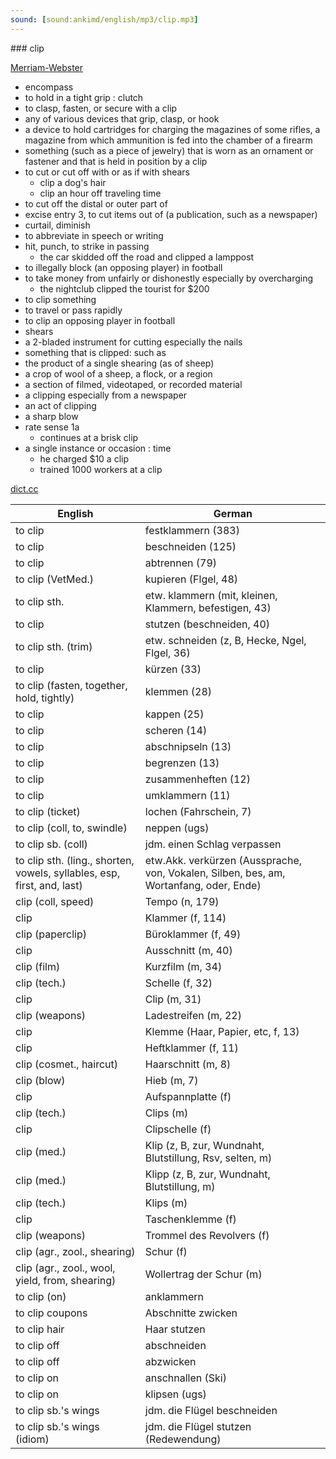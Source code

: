 ```yaml
---
sound: [sound:ankimd/english/mp3/clip.mp3]
---
```


\### clip

[Merriam-Webster](https://www.merriam-webster.com/dictionary/clip)

- encompass
- to hold in a tight grip : clutch
- to clasp, fasten, or secure with a clip
- any of various devices that grip, clasp, or hook
- a device to hold cartridges for charging the magazines of some rifles, a magazine from which ammunition is fed into the chamber of a firearm
- something (such as a piece of jewelry) that is worn as an ornament or fastener and that is held in position by a clip
- to cut or cut off with or as if with shears
    - clip a dog's hair
    - clip an hour off traveling time
- to cut off the distal or outer part of
- excise entry 3, to cut items out of (a publication, such as a newspaper)
- curtail, diminish
- to abbreviate in speech or writing
- hit, punch, to strike in passing
    - the car skidded off the road and clipped a lamppost
- to illegally block (an opposing player) in football
- to take money from unfairly or dishonestly especially by overcharging
    - the nightclub clipped the tourist for $200
- to clip something
- to travel or pass rapidly
- to clip an opposing player in football
- shears
- a 2-bladed instrument for cutting especially the nails
- something that is clipped: such as
- the product of a single shearing (as of sheep)
- a crop of wool of a sheep, a flock, or a region
- a section of filmed, videotaped, or recorded material
- a clipping especially from a newspaper
- an act of clipping
- a sharp blow
- rate sense 1a
    - continues at a brisk clip
- a single instance or occasion : time
    - he charged $10 a clip
    - trained 1000 workers at a clip

[dict.cc](https://www.dict.cc/clip)

| English        | German       |
| -------------- | ------------ |
| to clip | festklammern (383) |
| to clip | beschneiden (125) |
| to clip | abtrennen (79) |
| to clip (VetMed.) | kupieren (Flgel, 48) |
| to clip sth. | etw. klammern (mit, kleinen, Klammern, befestigen, 43) |
| to clip | stutzen (beschneiden, 40) |
| to clip sth. (trim) | etw. schneiden (z, B, Hecke, Ngel, Flgel, 36) |
| to clip | kürzen (33) |
| to clip (fasten, together, hold, tightly) | klemmen (28) |
| to clip | kappen (25) |
| to clip | scheren (14) |
| to clip | abschnipseln (13) |
| to clip | begrenzen (13) |
| to clip | zusammenheften (12) |
| to clip | umklammern (11) |
| to clip (ticket) | lochen (Fahrschein, 7) |
| to clip (coll, to, swindle) | neppen (ugs) |
| to clip sb. (coll) | jdm. einen Schlag verpassen |
| to clip sth. (ling., shorten, vowels, syllables, esp, first, and, last) | etw.Akk. verkürzen (Aussprache, von, Vokalen, Silben, bes, am, Wortanfang, oder, Ende) |
| clip (coll, speed) | Tempo (n, 179) |
| clip | Klammer (f, 114) |
| clip (paperclip) | Büroklammer (f, 49) |
| clip | Ausschnitt (m, 40) |
| clip (film) | Kurzfilm (m, 34) |
| clip (tech.) | Schelle (f, 32) |
| clip | Clip (m, 31) |
| clip (weapons) | Ladestreifen (m, 22) |
| clip | Klemme (Haar, Papier, etc, f, 13) |
| clip | Heftklammer (f, 11) |
| clip (cosmet., haircut) | Haarschnitt (m, 8) |
| clip (blow) | Hieb (m, 7) |
| clip | Aufspannplatte (f) |
| clip (tech.) | Clips (m) |
| clip | Clipschelle (f) |
| clip (med.) | Klip (z, B, zur, Wundnaht, Blutstillung, Rsv, selten, m) |
| clip (med.) | Klipp (z, B, zur, Wundnaht, Blutstillung, m) |
| clip (tech.) | Klips (m) |
| clip | Taschenklemme (f) |
| clip (weapons) | Trommel des Revolvers (f) |
| clip (agr., zool., shearing) | Schur (f) |
| clip (agr., zool., wool, yield, from, shearing) | Wollertrag der Schur (m) |
| to clip (on) | anklammern |
| to clip coupons | Abschnitte zwicken |
| to clip hair | Haar stutzen |
| to clip off | abschneiden |
| to clip off | abzwicken |
| to clip on | anschnallen (Ski) |
| to clip on | klipsen (ugs) |
| to clip sb.'s wings | jdm. die Flügel beschneiden |
| to clip sb.'s wings (idiom) | jdm. die Flügel stutzen (Redewendung) |
